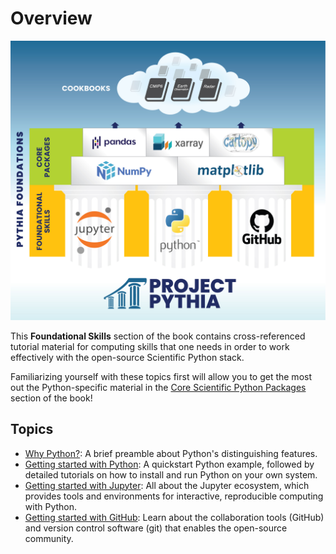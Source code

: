 # Overview

![Foundations Infographic](../images/ProjectPythia_Foundations_Infographic_v4.jpg)

This **Foundational Skills** section of the book contains cross-referenced tutorial material for computing skills that one needs in order to work effectively with the open-source Scientific Python stack.

Familiarizing yourself with these topics first will allow you to get the most out the Python-specific material in the [Core Scientific Python Packages](../core/overview) section of the book!

## Topics

- [Why Python?](why-python): A brief preamble about Python's distinguishing features.
- [Getting started with Python](getting-started-python): A quickstart Python example, followed by detailed tutorials on how to install and run Python on your own system.
- [Getting started with Jupyter](getting-started-jupyter): All about the Jupyter ecosystem, which provides tools and environments for interactive, reproducible computing with Python.
- [Getting started with GitHub](getting-started-github): Learn about the collaboration tools (GitHub) and version control software (git) that enables the open-source community.
